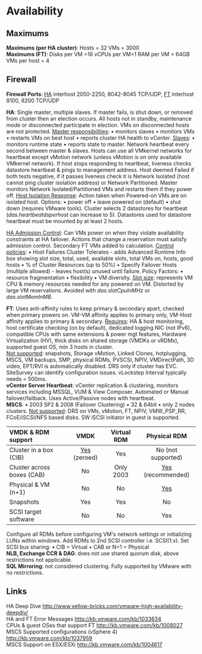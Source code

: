 <!---
https://github.com/forbesguthrie/vReferenceCards
Reference card for Data Center Virtualization 6.0
06_availability.md
-->

# Availability
## Maximums
**Maximums (per HA cluster)**: Hosts = 32 VMs = 3000  
**Maximums (FT)**: Disks per VM =16 vCPUs per VM=1 RAM per VM = 64GB VMs per host = 4  
## Firewall
**Firewall Ports**: <u>HA</u> interhost 2050-2250, 8042-8045 TCP/UDP, <u>FT</u> interhost 8100, 8200 TCP/UDP

**HA**: Single master, multiple slaves. If master fails, is shut down, or removed from cluster then an election occurs. All hosts not in standby, maintenance mode or disconnected participate in election. VMs on disconnected hosts are not protected. <u>Master responsibilities</u>: • monitors slaves • monitors VMs • restarts VMs on best host • reports cluster HA health to vCenter. <u>Slaves</u>: • monitors runtime state • reports state to master. Network heartbeat every second between master & slaves. Hosts can use all VMkernel networks for heartbeat except vMotion network (unless vMotion is on only available VMkernel network). If host stops responding to heartbeat, liveness checks datastore heartbeat & pings to management address. Host deemed Failed if both tests negative, if it passes liveness check it is Network Isolated (host cannot ping cluster isolation address) or Network Partitioned. Master monitors Network Isolated/Partitioned VMs and restarts them if they power off. <u>Host Isolation Response</u>: Action taken when Powered-on VMs are on isolated host. Options: • power off • leave powered on (default) • shut down (requires VMware tools). Cluster selects 2 datastores for heartbeat (*das.heartbeatdsperhost* can increase to 5). Datastores used for datastore heartbeat must be mounted by at least 2 hosts.

<u>HA Admission Control</u>: Can VMs power on when they violate availability constraints at HA failover. Actions that change a reservation must satisfy admission control. Secondary FT VMs added to calculation. <u>Control policies</u>: • Host Failures Cluster Tolerates - adds Advanced Runtime Info box showing slot size, total, used, available slots, total VMs on, hosts, good hosts • % of Cluster Resources (up to 50%) • Specify Failover Hosts (multiple allowed) - leaves host(s) unused until failure. Policy Factors: • resource fragmentation • flexibility • VM diversity. <u>Slot size</u>: represents VM CPU & memory resources needed for any powered on VM. Distorted by large VM reservations. Avoided with *das.slotCpuInMHz* or *das.slotMemInMB*.

**FT**: Uses anti-affinity rules to keep primary & secondary apart, checked when primary powers on. VM-VM affinity applies to primary only, VM-Host affinity applies to primary & secondary. <u>Requires</u>: HA & host monitoring, host certificate checking (on by default), dedicated logging NIC (not IPv6), compatible CPUs with same extensions & power mgt
features, Hardware Virtualization (HV), thick disks on shared storage (VMDKs or vRDMs), supported guest OS, min 3 hosts in cluster.  
<u>Not supported</u>: snapshots, Storage vMotion, Linked Clones, hotplugging, MSCS, VM backups, SMP, physical RDMs, PVSCSI, NPIV, VMDirectPath, 3D video, EPT/RVI is automatically disabled. DRS only if cluster has EVC. SiteSurvey can identify configuration issues. vLockstep Interval typically needs \< 500ms.  
**vCenter Server Heartbeat**: vCenter replication & clustering, monitors services including MSSQL, VUM & View Composer. Automated or Manual failover/failback. Uses Active/Passive nodes with heartbeat.  
**MSCS**: • 2003 SP2 & 2008 (Failover Clustering) • 32 & 64bit • only 2 nodes clusters. <u>Not supported</u>: DRS on VMs, vMotion, FT, NPIV, VMW\_PSP\_RR, FCoE/iSCSI/NFS based disks. SW iSCSI initiator in guest is supported.

| VMDK & RDM support       | VMDK                | Virtual RDM | Physical RDM             |
| :----------------------- | :-----------------: | :---------: | :----------------------: | 
| Cluster in a box (CIB)   | <u>Yes</u> (zeroed) | Yes         | No (not supported)       |
Cluster across boxes (CAB) | No                  | Only 2003   | <u>Yes</u> (recommended) |
Physical & VM (n+1)        | No                  | No          | <u>Yes</u>               |
Snapshots                  | Yes                 | Yes         | No                       |
SCSI target software       | No                  | No          | Yes                      |
Configure all RDMs before configuring VM's network settings or initializing LUNs within windows. Add RDMs to 2nd SCSI controller i.e. SCSI(1:x). Set SCSI bus sharing: • CIB = Virtual • CAB or N+1 = Physical  
**NLB, Exchange CCR & DAG**: does not use shared quorum disk, above restrictions not applicable.  
**SQL Mirroring**: not considered clustering. Fully supported by VMware with no restrictions.

## Links
HA Deep Dive http://www.yellow-bricks.com/vmware-high-availability-deepdiv/  
HA and FT Error Messages http://kb.vmware.com/kb/1033634  
CPUs & guest OSes that support FT http://kb.vmware.com/kb/1008027  
MSCS Supported configurations (vSphere 4) http://kb.vmware.com/kb/1037959  
MSCS Support on ESX/ESXi http://kb.vmware.com/kb/1004617  